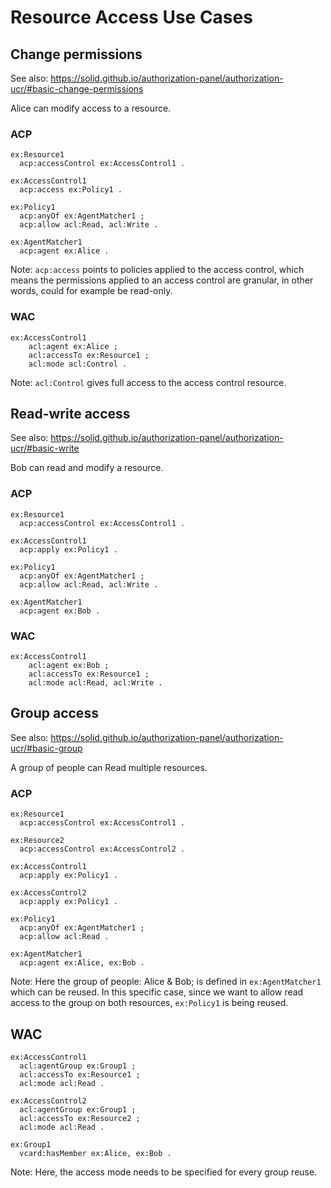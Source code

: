 # Resource Access Use Cases


## Change permissions

See also: https://solid.github.io/authorization-panel/authorization-ucr/#basic-change-permissions

Alice can modify access to a resource.

### ACP

```turtle
ex:Resource1
  acp:accessControl ex:AccessControl1 .

ex:AccessControl1
  acp:access ex:Policy1 .

ex:Policy1
  acp:anyOf ex:AgentMatcher1 ;
  acp:allow acl:Read, acl:Write .

ex:AgentMatcher1
  acp:agent ex:Alice .
```

Note: `acp:access` points to policies applied to the access control, which means the permissions applied to an access control are granular, in other words, could for example be read-only.

### WAC

```turtle
ex:AccessControl1
    acl:agent ex:Alice ;
    acl:accessTo ex:Resource1 ;
    acl:mode acl:Control .
```

Note: `acl:Control` gives full access to the access control resource.


## Read-write access

See also: https://solid.github.io/authorization-panel/authorization-ucr/#basic-write

Bob can read and modify a resource.

### ACP

```turtle
ex:Resource1
  acp:accessControl ex:AccessControl1 .

ex:AccessControl1
  acp:apply ex:Policy1 .

ex:Policy1
  acp:anyOf ex:AgentMatcher1 ;
  acp:allow acl:Read, acl:Write .

ex:AgentMatcher1
  acp:agent ex:Bob .
```

### WAC

```turtle
ex:AccessControl1
    acl:agent ex:Bob ;
    acl:accessTo ex:Resource1 ;
    acl:mode acl:Read, acl:Write .
```


## Group access

See also: https://solid.github.io/authorization-panel/authorization-ucr/#basic-group

A group of people can Read multiple resources.

### ACP

```turtle
ex:Resource1
  acp:accessControl ex:AccessControl1 .

ex:Resource2
  acp:accessControl ex:AccessControl2 .

ex:AccessControl1
  acp:apply ex:Policy1 .

ex:AccessControl2
  acp:apply ex:Policy1 .

ex:Policy1
  acp:anyOf ex:AgentMatcher1 ;
  acp:allow acl:Read .

ex:AgentMatcher1
  acp:agent ex:Alice, ex:Bob .
```

Note: Here the group of people: Alice & Bob; is defined in `ex:AgentMatcher1` which can be reused. In this specific case, since we want to allow read access to the group on both resources, `ex:Policy1` is being reused.

## WAC

```turtle
ex:AccessControl1
  acl:agentGroup ex:Group1 ;
  acl:accessTo ex:Resource1 ;
  acl:mode acl:Read .

ex:AccessControl2
  acl:agentGroup ex:Group1 ;
  acl:accessTo ex:Resource2 ;
  acl:mode acl:Read .

ex:Group1
  vcard:hasMember ex:Alice, ex:Bob .
```

Note: Here, the access mode needs to be specified for every group reuse.
